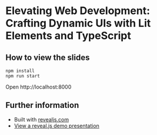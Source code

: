 # Elevating Web Development: Crafting Dynamic UIs with Lit Elements and TypeScript

## How to view the slides

```shell
npm install
npm run start
```
Open http://localhost:8000

## Further information
- Built with [revealjs.com](https://revealjs.com/)
- [View a reveal.js demo presentation](https://revealjs.com/demo)
